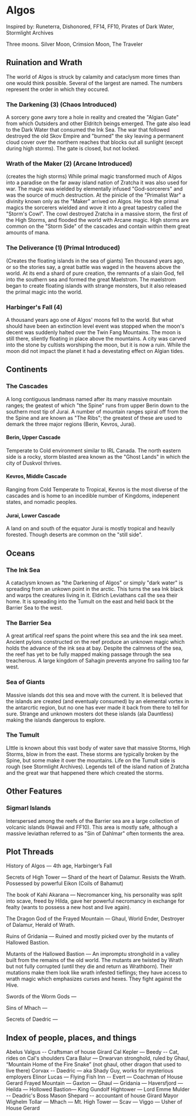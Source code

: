 # Algos

Inspired by: Runeterra, Dishonored, FF14, FF10, Pirates of Dark Water, Stormlight Archives

Three moons. Silver Moon, Crimsion Moon, The Traveler

## Ruination and Wrath

The world of Algos is struck by calamity and cataclysm more times than one would think possible. Several of the largest are named. The numbers represent the order in which they occured.

### The Darkening (3) (Chaos Introduced)

A sorcery gone awry tore a hole in reality and created the "Algian Gate" from which Outsiders and other Eldritch beings emerged. The gate also lead to the Dark Water that consumed the Ink Sea. The war that followed destroyed the old Skov Empire and "burned" the sky leaving a permanent cloud cover over the northern reaches that blocks out all sunlight (except during high storms). The gate is closed, but not locked.

### Wrath of the Maker (2) (Arcane Introduced)

(creates the high storms)
While primal magic transformed much of Algos into a paradise on the far away island nation of Zratcha it was also used for war. The magic was wielded by elementally infused "God-sorcerers" and was the source of much destruction. At the pinicle of the "Primalist War" a divinity known only as the "Maker" arrived on Algos. He took the primal magics the sorcerers wielded and wove it into a great tapestry called the "Storm's Cowl". The cowl destroyed Zratcha in a massive storm, the first of the High Storms, and flooded the world with Arcane magic. High storms are common on the "Storm Side" of the cascades and contain within them great amounts of mana.

### The Deliverance (1) (Primal Introduced)

(Creates the floating islands in the sea of giants)
Ten thousand years ago, or so the stories say, a great battle was waged in the heavens above the world. At its end a shard of pure creation, the remnants of a slain God, fell into the southern sea and formed the great Maelstrom. The maelstrom began to create floating islands with strange monsters, but it also released the primal magic into the world.


### Harbinger's Fall (4)

A thousand years ago one of Algos' moons fell to the world. But what should have been an extinction level event was stopped when the moon's decent was suddenly halted over the Twin Fang Mountains. The moon is still there, sliently floating in place above the mountains. A city was carved into the stone by cultists worshiping the moon, but it is now a ruin. While the moon did not impact the planet it had a devestating effect on Algian tides.

## Continents

### The Cascades

A long contiguous landmass named after its many massive mountain ranges; the geatest of which "the Spine" runs from upper Berin down to the southern most tip of Jurai. A number of mountain ranges spiral off from the the Spine and are known as "The Ribs"; the greatest of these are used to demark the three major regions (Berin, Kevros, Jurai).

#### Berin, Upper Cascade

Temperate to Cold environment similar to IRL Canada. The north eastern side is a rocky, storm blasted area known as the "Ghost Lands" in which the city of Duskvol thrives.

#### Kevros, Middle Cascade

Ranging from Cold Temperate to Tropical, Kevros is the most diverse of the cascades and is home to an incedible number of Kingdoms, indepenent states, and nomadic peoples.

#### Jurai, Lower Cascade

A land on and south of the equator Jurai is mostly tropical and heavily forested. Though deserts are common on the "still side".


## Oceans

### The Ink Sea

A cataclysm known as "the Darkening of Algos" or simply "dark water" is spreading from an unkown point in the arctic. This turns the sea Ink black and warps the creatures living in it. Eldrich Leviathans call the sea their home. It is spreading into the Tumult on the east and held back bt the Barrier Sea to the west.

### The Barrier Sea

A great artifical reef spans the point where this sea and the ink sea meet. Ancient pylons constructed on the reef produce an unknown magic which holds the advance of the ink sea at bay. Despite the calmness of the sea, the reef has yet to be fully mapped making passage through the sea treacherous. A large kingdom of Sahagin prevents anyone fro sailing too far west.

### Sea of Giants

Massive islands dot this sea and move with the current. It is believed that the islands are created (and eventualy consumed) by an elemental vortex in the antarcrtic region, but no one has ever made it back from there to tell for sure. Strange and unknown mosters dot these islands (ala Dauntless) making the islands dangerous to explore.

### The Tumult

LIttle is known about this vast body of water save that massive Storms, High Storms, blow in from the east. These storms are typically broken by the Spine, but some make it over the mountains. Life on the Tumult side is rough (see Stormlight Archives). Legends tell of the island nation of Zratcha and the great war that happened there which created the storms.

## Other Features

### Sigmarl Islands

Interspersed among the reefs of the Barrier sea are a large collection of volcanic islands (Hawaii and FF10). This area is mostly safe, although a massive leviathan referred to as "Sin of Dahlmar" often torments the area.

## Plot Threads
History of Algos — 4th age, Harbinger’s Fall

Secrets of High Tower — Shard of the heart of Dalamur. Resists the Wrath. Possessed by powerful Eikon (Coils of Bahamut)

The book of Kahi Akarana — Necromancer king, his personality was split into scave, freed by Hilda, gave her powerful necromancy in exchange for fealty (wants to possess a new host and live again).

The Dragon God of the Frayed Mountain — Ghaul, World Ender, Destroyer of Dalamur, Herald of Wrath.

Ruins of Gridania — Ruined and mostly picked over by the mutants of Hallowed Bastion.

Mutants of the Hallowed Bastion — An impromptu stronghold in a valley built from the remains of the old world. The mutants are twisted by Wrath but not fully corrupted (until they die and return as Wrathborn). Their mutations make them look like wrath infested tieflings; they have access to wrath magic which emphasizes curses and hexes. They fight against the Hive.

Swords of the Worm Gods —

Sins of Mhach —

Secrets of Daedric —




## Index of people, places, and things
Abelus Valgus -- Craftsman of house Girard
Cal Kepler —
    Beedy -- Cat, rides on Cal's shoulders
Cara Balur — Drwarvan stronghold, ruled by Ghaul, “Mountain Home of the Fire Snake” (not ghaul, other dragon that used to live there)
Corvax --
Daedric — aka Shady Guy, works for mysterious employers
Elinor Lucas —
Flying Fish Inn -- 
Evert — Coachman of House Gerard
Frayed Mountain —
Gaxton —
Ghaul —
Gridania —
Haversfjord —
Heilda — 
Hollowed Bastion— 
King Gundolf Hightower —
Lord Emme Mulder -- Deadric's Boss
Mason Shepard -- accountant of house Girard
Mayor Wighelm Tollar —
Mhach —
Mt. High Tower —
Scav —
Viggo — Usher of House Gerard
